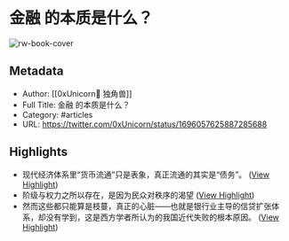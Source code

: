 # 金融 的本质是什么？

![rw-book-cover](https://pbs.twimg.com/profile_images/1646533981297594368/T10GcY77_normal.jpg)

## Metadata
- Author: [[0xUnicorn🦄️ 独角兽]]
- Full Title: 金融 的本质是什么？
- Category: #articles
- URL: https://twitter.com/0xUnicorn/status/1696057625887285688

## Highlights
- 现代经济体系里“货币流通”只是表象，真正流通的其实是“债务”。 ([View Highlight](https://read.readwise.io/read/01h94k14afj9kacag1gf11rjh5))
- 阶级与权力之所以存在，是因为民众对秩序的渴望 ([View Highlight](https://read.readwise.io/read/01h94k0xcs4k3afc4q81nx0e5y))
- 然而这些都只能算是枝蔓，真正的心脏——也就是银行业主导的信贷扩张体系，却没有学到，这是西方学者所认为的我国近代失败的根本原因。 ([View Highlight](https://read.readwise.io/read/01h94m48qnvs5medysvpa49vee))
